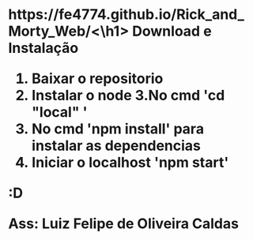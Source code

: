 
<h1>https://fe4774.github.io/Rick_and_Morty_Web/<\h1>
Download e Instalação


1. Baixar o repositorio
2. Instalar o node
3.No cmd 'cd "local" '
4. No cmd 'npm install' para instalar as dependencias
4. Iniciar o localhost 'npm start'

 :D

Ass: Luiz Felipe de Oliveira Caldas
